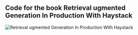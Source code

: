 ## Code for the book Retrieval ugmented Generation In Production With Haystack

![Retrieval ugmented Generation In Production With Haystack](https://github.com/LLM-Projects/haystack-book/assets/29293526/92bc15f5-f603-4122-8bbf-8d9715507db1)

